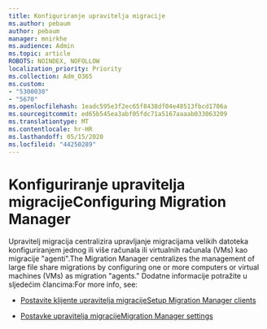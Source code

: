 ```yaml
---
title: Konfiguriranje upravitelja migracije
ms.author: pebaum
author: pebaum
manager: mnirkhe
ms.audience: Admin
ms.topic: article
ROBOTS: NOINDEX, NOFOLLOW
localization_priority: Priority
ms.collection: Adm_O365
ms.custom:
- "5300030"
- "5670"
ms.openlocfilehash: 1eadc595e3f2ec65f8438df04e48513fbcd1706a
ms.sourcegitcommit: ed65b545ea3abf05fdc71a5167aaaab033063209
ms.translationtype: MT
ms.contentlocale: hr-HR
ms.lasthandoff: 05/15/2020
ms.locfileid: "44250289"
---
```

# <a name="configuring-migration-manager"></a><span data-ttu-id="3bbdd-102">Konfiguriranje upravitelja migracije</span><span class="sxs-lookup"><span data-stu-id="3bbdd-102">Configuring Migration Manager</span></span>

<span data-ttu-id="3bbdd-103">Upravitelj migracija centralizira upravljanje migracijama velikih datoteka konfiguriranjem jednog ili više računala ili virtualnih računala (VMs) kao migracije "agenti".</span><span class="sxs-lookup"><span data-stu-id="3bbdd-103">The Migration Manager centralizes the management of large file share migrations by configuring one or more computers or virtual machines (VMs) as migration "agents."</span></span> <span data-ttu-id="3bbdd-104">Dodatne informacije potražite u sljedećim člancima:</span><span class="sxs-lookup"><span data-stu-id="3bbdd-104">For more info, see:</span></span>

- [<span data-ttu-id="3bbdd-105">Postavite klijente upravitelja migracije</span><span class="sxs-lookup"><span data-stu-id="3bbdd-105">Setup Migration Manager clients</span></span>](https://docs.microsoft.com/sharepointmigration/mm-setup-clients)

- [<span data-ttu-id="3bbdd-106">Postavke upravitelja migracije</span><span class="sxs-lookup"><span data-stu-id="3bbdd-106">Migration Manager settings</span></span>](https://docs.microsoft.com/sharepointmigration/mm-settings)
